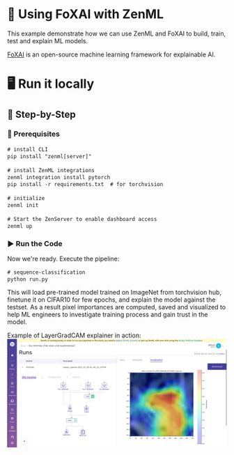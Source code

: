 # 🔦 Using FoXAI with ZenML

This example demonstrate how we can use ZenML and FoXAI to build, train, 
test and explain ML models.

[FoXAI](https://github.com/softwaremill/FoXAI) is an open-source machine learning
framework for explainable AI.

# 🖥 Run it locally

## 👣 Step-by-Step

### 📄 Prerequisites

```shell
# install CLI
pip install "zenml[server]"

# install ZenML integrations
zenml integration install pytorch
pip install -r requirements.txt  # for torchvision

# initialize
zenml init

# Start the ZenServer to enable dashboard access
zenml up
```

### ▶️ Run the Code

Now we're ready. Execute the pipeline:

```shell
# sequence-classification
python run.py
```

This will load pre-trained model trained on ImageNet from torchvision hub,
finetune it on CIFAR10 for few epochs, and explain the model against the
testset. As a result pixel importances are computed, saved and visualized to
help ML engineers to investigate training process and gain trust in the
model.

Example of LayerGradCAM explainer in action:
![LayerGradCAM](assets/explanation_visualization.png)